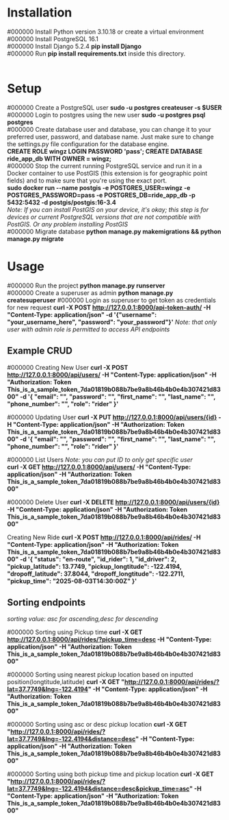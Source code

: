 # Installation<br>
#000000  Install Python version 3.10.18 or create a virtual environment<br>
#000000 Install PostgreSQL 16.1<br>
#000000 Install Django 5.2.4 **pip install Django**<br>
#000000 Run **pip install requirements.txt** inside this directory.<br><br>

# Setup<br>
#000000 Create a PostgreSQL user **sudo -u postgres createuser -s $USER**<br>
#000000 Login to postgres using the new user **sudo -u postgres psql postgres**<br>
#000000 Create database user and database, you can change it to your preferred user, password, and database name. Just make sure to change the settings.py file configuration for the database engine.<br>
  **CREATE ROLE wingz LOGIN PASSWORD 'pass';
    CREATE DATABASE ride_app_db WITH OWNER = wingz;**<br>
#000000 Stop the current running PostgreSQL service and run it in a Docker container to use PostGIS (this extension is for geographic point fields) and to make sure that you're using the exact port.<br>
  **sudo docker run --name postgis   -e POSTGRES_USER=wingz   -e POSTGRES_PASSWORD=pass   -e POSTGRES_DB=ride_app_db   -p 5432:5432   -d postgis/postgis:16-3.4**<br>
*Note: If you can install PostGIS on your device, it's okay; this step is for devices or current PostgreSQL versions that are not compatible with PostGIS. Or any problem installing PostGIS*<br>
#000000 Migrate database **python manage.py makemigrations && python manage.py migrate** <br>

# Usage<br>
#000000 Run the project **python manage.py runserver**<br>
#000000 Create a superuser as admin **python manage.py createsuperuser**
#000000 Login as superuser to get token as credentials for new request **curl -X POST http://127.0.0.1:8000/api-token-auth/   -H "Content-Type: application/json"   -d '{"username": "your_username_here", "password": "your_password"}'**
*Note: that only user with admin role is permitted to access API endpoints*
## Example CRUD
#000000 Creating New User
**curl -X POST http://127.0.0.1:8000/api/users/   -H "Content-Type: application/json"   -H "Authorization: Token This_is_a_sample_token_7da01819b088b7be9a8b46b4b0e4b307421d8300"   -d '{
        "email": "",
        "password": "",
        "first_name": "",
        "last_name": "",
        "phone_number": "",
        "role": "rider"
      }'**
      
#000000 Updating User
**curl -X PUT http://127.0.0.1:8000/api/users/{id}   -H "Content-Type: application/json"   -H "Authorization: Token This_is_a_sample_token_7da01819b088b7be9a8b46b4b0e4b307421d8300"   -d '{
        "email": "",
        "password": "",
        "first_name": "",
        "last_name": "",
        "phone_number": "",
        "role": "rider"
      }'**
      
#000000 List Users *Note: you can put ID to only get specific user*      
**curl -X GET http://127.0.0.1:8000/api/users/   -H "Content-Type: application/json"   -H "Authorization: Token This_is_a_sample_token_7da01819b088b7be9a8b46b4b0e4b307421d8300"**

#000000 Delete User 
**curl -X DELETE http://127.0.0.1:8000/api/users/{id}   -H "Content-Type: application/json"   -H "Authorization: Token This_is_a_sample_token_7da01819b088b7be9a8b46b4b0e4b307421d8300"**

Creating New Ride
**curl -X POST http://127.0.0.1:8000/api/rides/   -H "Content-Type: application/json"   -H "Authorization: Token This_is_a_sample_token_7da01819b088b7be9a8b46b4b0e4b307421d8300"   -d '{
    "status": "en-route",
    "id_rider": 1,
    "id_driver": 2,
    "pickup_latitude": 13.7749,
    "pickup_longtitude": -122.4194,
    "dropoff_latitude": 37.8044,
    "dropoff_longtitude": -122.2711,
    "pickup_time": "2025-08-03T14:30:00Z"
      }'**
      
## Sorting endpoints 
*sorting value: asc for ascending,desc for descending*

#000000 Sorting using Pickup time
**curl -X GET http://127.0.0.1:8000/api/rides/?pickup_time=desc   -H "Content-Type: application/json"   -H "Authorization: Token This_is_a_sample_token_7da01819b088b7be9a8b46b4b0e4b307421d8300"**

#000000 Sorting using nearest pickup location based on inputted position(longtitude,latitude)
**curl -X GET "http://127.0.0.1:8000/api/rides/?lat=37.7749&lng=-122.4194" -H "Content-Type: application/json" -H "Authorization: Token This_is_a_sample_token_7da01819b088b7be9a8b46b4b0e4b307421d8300"**

#000000 Sorting using asc or desc pickup location
**curl -X GET "http://127.0.0.1:8000/api/rides/?lat=37.7749&lng=-122.4194&distance=desc" -H "Content-Type: application/json" -H "Authorization: Token This_is_a_sample_token_7da01819b088b7be9a8b46b4b0e4b307421d8300"**

#000000 Sorting using both pickup time and pickup location
**curl -X GET "http://127.0.0.1:8000/api/rides/?lat=37.7749&lng=-122.4194&distance=desc&pickup_time=asc" -H "Content-Type: application/json" -H "Authorization: Token This_is_a_sample_token_7da01819b088b7be9a8b46b4b0e4b307421d8300"**


